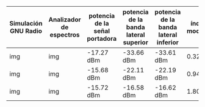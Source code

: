 | Simulación GNU Radio | Analizador de espectros | potencia de la señal portadora | potencia de la banda lateral superior | potencia de la banda lateral inferior | índice de modulación | frecuencia del mensaje | Relación señal a Ruido medida |
|-----------------|-----------------------| -----------------------| -----------------------|-----------------------|-----------------------|-----------------------|-----------------------|
| img | img | -17.27 dBm | -33.66 dBm | -33.61 dBm |  0.328 | 20 KHz | 62.73 dBm |
| img | img | -15.68 dBm | -22.11 dBm | -22.19 dBm |  0.945 | 20 KHz | 64.32 dBm |
| img | img | -15.72 dBm | -16.58 dBm | -16.62 dBm |  1.803 | 20 KHz | 64.28 dBm |
